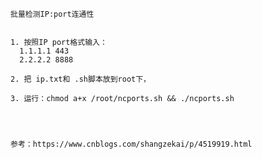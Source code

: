     批量检测IP:port连通性


    1. 按照IP port格式输入：
      1.1.1.1 443
      2.2.2.2 8888

    2. 把 ip.txt和 .sh脚本放到root下，

    3. 运行：chmod a+x /root/ncports.sh && ./ncports.sh




    参考：https://www.cnblogs.com/shangzekai/p/4519919.html

